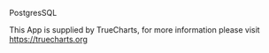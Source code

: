 
PostgresSQL

This App is supplied by TrueCharts, for more information please visit https://truecharts.org
